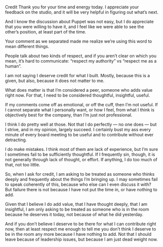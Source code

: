 Credit
Thank you for your time and energy today. I appreciate your feedback on the studio, and it will be very helpful in figuring out what’s next.

And I know the discussion about Puppet was not easy, but I do appreciate that you were willing to have it, and I feel like we were able to see the other’s position, at least part of the time.

Your comment as we separated made me realize we’re using this word to mean different things.

People talk about two kinds of respect, and if you aren’t clear on which you mean, it’s hard to communicate: “respect my authority” vs “respect me as a human”.

I am not saying I deserve credit for what I built. Mostly, because this is a given, but also, because it does not matter to me.

What does matter is that I’m considered a peer, someone who adds value right now. For that, I need to be considered thoughtful, insightful, useful.

If my comments come off as emotional, or off the cuff, then I’m not useful. If I cannot separate what I personally want, or how I feel, from what I think is objectively best for the company, than I’m just not professional.

I think I do pretty well at those. Not that I do perfectly — no one does — but I strive, and in my opinion, largely succeed. I certainly bust my ass every minute of every board meeting to be useful and to contribute without ever detracting.

I do make mistakes. I think most of them are lack of experience, but I’m sure I sometimes fail to be sufficiently thoughtful. If I frequently sin, though, it is not generally through lack of thought, or effort. If anything, I do too much of that, not too little.

So, when I ask for credit, I am asking to be treated as someone who thinks deeply and frequently about the things I’m bringing up. I may sometimes fail to speak coherently of this, because who else can I even discuss it with? But failure there is not because I have not put the time in, or have nothing to add.

Given that I believe I do add value, that I have thought deeply, that I am insightful, I am only asking to be treated as someone who is in the room because he deserves it today, not because of what he did yesterday.

And if you don’t believe I deserve to be there for what I can contribute right now, then at least respect me enough to tell me you don’t think I deserve to be in the room any more because I have nothing to add. Not that I should leave because of leadership issues, but because I am just dead weight now.